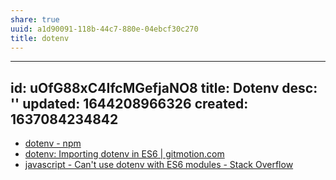 ```yaml
---
share: true
uuid: a1d90091-118b-44c7-880e-04ebcf30c270
title: dotenv
---
```

---
id: uOfG88xC4IfcMGefjaNO8
title: Dotenv
desc: ''
updated: 1644208966326
created: 1637084234842
---

* [dotenv - npm](https://www.npmjs.com/package/dotenv)
* [dotenv: Importing dotenv in ES6 | gitmotion.com](https://gitmotion.com/dotenv/105829698/importing-dotenv-in-es6)
* [javascript - Can't use dotenv with ES6 modules - Stack Overflow](https://stackoverflow.com/questions/64620877/cant-use-dotenv-with-es6-modules)
